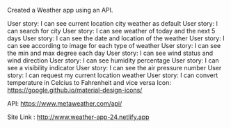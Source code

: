 Created a Weather app using an API. 

User story: I can see current location city weather as default 
User story: I can search for city
User story: I can see weather of today and the next 5 days
User story: I can see the date and location of the weather
User story: I can see according to image for each type of weather
User story: I can see the min and max degree each day
User story: I can see wind status and wind direction
User story: I can see humidity percentage
User story: I can see a visibility indicator
User story: I can see the air pressure number
User story: I can request my current location weather
User story: I can convert temperature in Celcius to Fahrenheit and vice versa
Icon: https://google.github.io/material-design-icons/

API: https://www.metaweather.com/api/

Site Link : http://www.weather-app-24.netlify.app